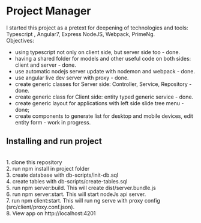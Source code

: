 # Project Manager
I started this project as a pretext for deepening of technologies and tools: Typescript , Angular7, Express NodeJS, Webpack, PrimeNg.
<br>Objectives:
 - using typescript not only on client side, but server side too - done. 
 - having a shared folder for models and other useful code on both sides: client and server - done.
 - use automatic nodejs server update with nodemon and webpack - done.
 - use angular live dev server with proxy - done.
 - create generic classes for Server side: Controller, Service, Repository - done.
 - create generic class for Client side: entity typed generic service - done. 
 - create generic layout for applications with left side slide tree menu - done;
 - create components to generate list for desktop and mobile devices, edit entity form - work in progress.
 
 <h2>Installing and run project</h2>
<br>  1. clone this repository
<br>  2. run npm install in project folder
<br>  3. create database with db-scripts/init-db.sql
<br>  4. create tables with db-scripts/create-tables.sql
<br>  5. run npm server:build. This will create dist/server.bundle.js
<br>  6. run npm server:start. This will start nodeJs api server.
<br>  7. run npm client:start. This will run ng serve with proxy config (src/client/proxy.conf.json).
<br>  8. View app on http://localhost:4201
